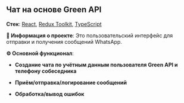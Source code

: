 ## Чат на основе Green API

**Стек**: [React](https://ru.reactjs.org/), [Redux Toolkit](https://redux-toolkit.js.org/), [TypeScript](https://www.typescriptlang.org/)

**💬 Информация о проекте**:
Это  пользовательский интерфейс для
отправки и получения сообщений WhatsApp.

**⚙️ Основной функционал**:

  - **Создание чата по учётным данным пользователя Green API и телефону собеседника**

 - **Приём/отправка/логирование сообщений**

 - **Обработка/вывод ошибок**
